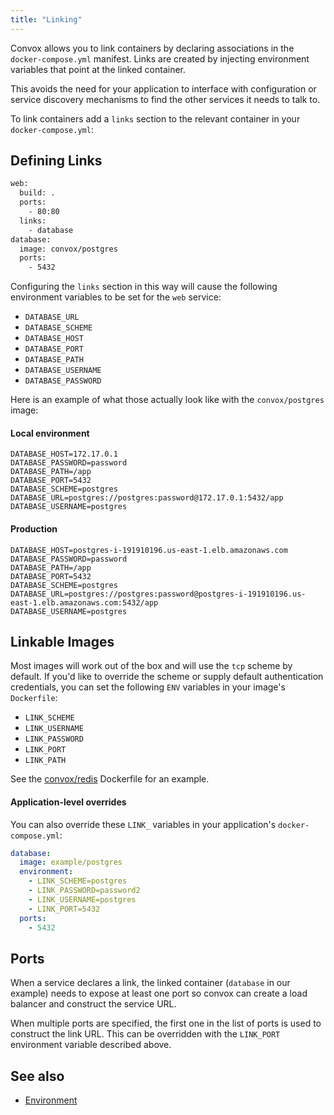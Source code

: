 ```yaml
---
title: "Linking"
---
```


Convox allows you to link containers by declaring associations in the `docker-compose.yml` manifest. Links are created by injecting environment variables that point at the linked container.

This avoids the need for your application to interface with configuration or service discovery mechanisms to find the other services it needs to talk to.

To link containers add a `links` section to the relevant container in your `docker-compose.yml`:

## Defining Links

```bash
web:
  build: .
  ports:
    - 80:80
  links:
    - database
database:
  image: convox/postgres
  ports:
    - 5432
```

Configuring the `links` section in this way will cause the following environment variables to be set for the `web` service:

- `DATABASE_URL`
- `DATABASE_SCHEME`
- `DATABASE_HOST`
- `DATABASE_PORT`
- `DATABASE_PATH`
- `DATABASE_USERNAME`
- `DATABASE_PASSWORD`

Here is an example of what those actually look like with the `convox/postgres` image:

#### Local environment

	DATABASE_HOST=172.17.0.1
	DATABASE_PASSWORD=password
	DATABASE_PATH=/app
	DATABASE_PORT=5432
	DATABASE_SCHEME=postgres
	DATABASE_URL=postgres://postgres:password@172.17.0.1:5432/app
	DATABASE_USERNAME=postgres

#### Production

	DATABASE_HOST=postgres-i-191910196.us-east-1.elb.amazonaws.com
	DATABASE_PASSWORD=password
	DATABASE_PATH=/app
	DATABASE_PORT=5432
	DATABASE_SCHEME=postgres
	DATABASE_URL=postgres://postgres:password@postgres-i-191910196.us-east-1.elb.amazonaws.com:5432/app
	DATABASE_USERNAME=postgres

## Linkable Images

Most images will work out of the box and will use the `tcp` scheme by default. If you'd like to override the scheme or supply default authentication credentials, you can set the following `ENV` variables in your image's `Dockerfile`:

* `LINK_SCHEME`
* `LINK_USERNAME`
* `LINK_PASSWORD`
* `LINK_PORT`
* `LINK_PATH`

See the [convox/redis](https://github.com/convox/redis/blob/9b56f5553ce6dd0a2f72d76b752f1dded287f109/Dockerfile#L10-L13) Dockerfile for an example.

#### Application-level overrides

You can also override these `LINK_` variables in your application's `docker-compose.yml`:

```yaml
database:
  image: example/postgres
  environment:
    - LINK_SCHEME=postgres
    - LINK_PASSWORD=password2
    - LINK_USERNAME=postgres
    - LINK_PORT=5432
  ports:
    - 5432
```

## Ports

When a service declares a link, the linked container (`database` in our example) needs to expose at least one port so convox can create a load balancer and construct the service URL.

When multiple ports are specified, the first one in the list of ports is used to construct the link URL. This can be overridden with the `LINK_PORT` environment variable described above.

## See also

- [Environment](/docs/gen1/environment/)
